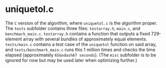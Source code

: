 # uniquetol.c

The `C` version of the algorithm, where `uniquetol.c` is the algorithm proper. The `tests` subfolder contains three files: `testarray.h`, `main.c`, and `benchmark_main.c`. `testarray.h` contains a function that outputs a fixed 729-element array with several bundles of approximately equal elements. `tests/main.c` contains a test case of the `uniquetol` function  on said array, and `tests/benchmark_main.c` runs this 1 million times and checks the time elapsed (approximately `65&ndash67 seconds`). (The `misc` subfolder is to be ignored for now but may be used later when optimizing further.)
